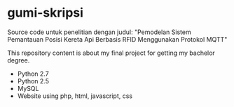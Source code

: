 # gumi-skripsi
Source code untuk penelitian dengan judul:
"Pemodelan Sistem Pemantauan Posisi Kereta Api Berbasis RFID Menggunakan Protokol MQTT"

This repository content is about my final project for getting my bachelor degree.
- Python 2.7
- Python 2.5
- MySQL
- Website using php, html, javascript, css
